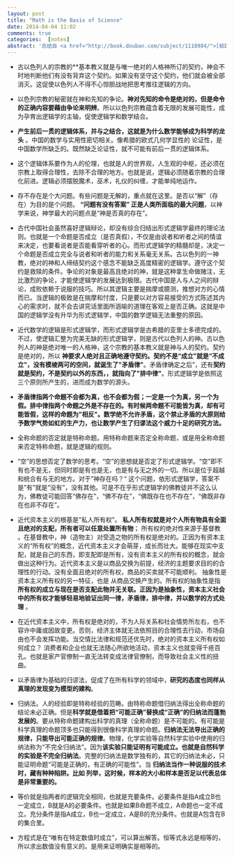 ```yaml
---
layout: post
title: "Math is the Basis of Science"
date: 2014-04-04 11:02
comments: true
categories:  [notes]
abstract: '总结自 <a href="http://book.douban.com/subject/1118984/">[給討厭數學的人]</a>'
---
```


* 古以色列人的宗教的**基本教义就是与唯一绝对的人格神所订的契约，神会不时地判断他们有没有背弃这个契约。如果没有坚守这个契约，他们就会被全部消灭。这促使以色列人不得不心惊胆战地把思考推往逻辑的方向。

* 以色列宗教的秘密就在神和先知的争论。**神对先知的命令是绝对的，但是命令的正确内容要藉由争论来明辨**。所以以色列宗教蕴含着无限的发展可能性，成为孕育出逻辑学的主轴，促使逻辑学和数学结合。

* **产生前后一贯的逻辑体系，并与之结合，这就是为什么数学能够成为科学的龙头** 。中国的数学与实用性密切相关。像希腊的欧式几何学显性的 论证性，是中国数学所缺乏的。既然缺乏论证性，就不可能有前后一贯的逻辑体系。

* 这个逻辑体系要作为人的伦理，也就是人的世界观，人生观的中枢，还必须在宗教上取得合理性，去除不合理的地方。也就是说，逻辑必须随着宗教的合理化前进。逻辑必须摆脱魔术，巫术，礼仪的纠缠，才能单纯地运作。

* 存不存在是个大问题。有些问题是无解的，重点就在这里。是否以“解”（存在）为目的是个问题。 **“问题有没有答案” 正是人类所面临的最大问题**，以神学来说，神学最大的问题点是“神是否真的存在”。

* 古代中国社会虽然喜好逻辑辩论，却没有综合归结出形式逻辑学最终的理论法则。也就是一个命题是否成立（是否真假），不仅是由说者和听者之间的情谊来决定，也要看说者是否能看穿听者的心。而形式逻辑学的精髓却是，决定一个命题是否成立完全与说者和听者的能力和关系毫无关系。古以色列的一神教，绝对的神和人缔结契约这个感念不能缺乏高度精密的逻辑学。遵守这个契约是救赎的条件。争论的对象是最高且绝对的神，就是这种拿生命做赌注，无比激烈的争论，才能使逻辑学的发展达到极限。古代中国是人与人之间的辩论，成败依赖于说服的技巧。所以其逻辑主要是揣摩或臆测，推想对方的心情而已。当逻辑的极致是在揣摩和忖度，只是要以对方容易接受的方式陈述其内心的需求时，就不会去讲究话里面所涵喻的道理在客观上是否正确。这就是中国的逻辑学没有升华为形式逻辑学，中国的数学逻辑无法重整的原因。

* 近代数学的逻辑是形式逻辑学，而形式逻辑学是古希腊的亚里士多德完成的。不过，使逻辑汇整为完美无缺的形式逻辑学，则是古代以色列人的神。古以色列人的神是绝对唯一的人格神，这个宗教的基本教义就是神与人的契约。契约是绝对的，所以 **神要求人绝对且正确地遵守契约。契约不是“成立”就是“不成立”，没有模棱两可的空间，就诞生了"矛盾律"**。矛盾律确定之后”，还有**契约就是契约，不是契约以外的东西，，就指向了"排中律"**。形式逻辑学是依照这三个原则所产生的，进而成为数学的源头。

* **矛盾律指两个命题不会都为真，也不会都为假；一定是一个为真，另一个为假。排中律指两个命题之外是不存在的。有时候两命题不可能皆为真，却有可能皆假，这样的命题为"相反"。数学绝不允许矛盾，这个禁止矛盾的大原则给予数学气势如虹的生产力，也让数学产生了归谬法这个威力十足的研究方法。**

* 全称命题的否定就是特称命题。用特称命题来否定全称命题，或是用全称命题来否定特称命题，就是逻辑的规则。

* “空”的思想否定了数学的思考。“空”的思想就是否定了形式逻辑学。“空”即不有也不是无，但同时即是有也是无，也是有与无之外的一切。所以是位于超越和统合有与无的地方。对于”神存在吗？“ 这个问题，依形式逻辑学，答案不是”有”就是“没有”，没有其他。可是不在乎形式逻辑学的佛教徒并不这么认为，佛教徒可能回答“佛存在”，“佛不存在”，“佛既存在也不存在”，“佛既非存在也非不存在”。

* 近代资本主义的根基是"私人所有权"。 **私人所有权就是对个人所有物具有全面且绝对的支配，所有者可以任意处置所有物**； 所有权的绝对性来源于基督教 。在基督教中，神（造物主）对受造之物的所有权是绝对的。正因为有资本主义的“所有权”的概念，近代资本主义才会萌芽，成长而壮大。能够在现实中支配，就是自己的东西，即支配即是所有，没有资本主义的所有权的概念，就会做出这种行为。近代资本主义是以商品交换为前提，经济的主题要求目的的合理性的行动。没有全面且绝对的所有权，商品的买卖就不可能顺利。 抽象性是资本主义所有权的另一特征，也是 从商品交换产生的。所有权的抽象性是指 **所有权的成立与现在是否支配此物并无关联。正因为是抽象性，资本主义社会中的所有权才能够轻易地验证出同一律，矛盾律，排中律，并以数学的方式处理** 。

* 在近代资本主义中，所有权是绝对的，不为人际关系和社会情势所左右，也不容许中庸或因故变更。否则，经济主体就无法依照目的合理性去行动，市场自由也不会发挥功能。当交情比法律和规范还优先时，绝对的资本主义所有权如何成立？ 消费者和企业也就无法随心所欲地活动，资本主义也就变得千疮百孔。也就是家产官僚制一直无法转变成法律官僚制，而导致社会主义性的扭曲。

* 以矛盾律为基础的归谬法，促成了在所有科学的领域中，**研究的态度也同样从真理的发现变为模型的建构**。

* 归纳法。人的经验即是特称经验的范畴。由特称命题借归纳法得出全称命题的结论未必正确。但是**科学就是借着把“可能正确”替换成“正确”的归纳法而蓬勃发展的**。要从特称命题建构出科学的真理（全称命题）是不可能的。有可能是科学真理的命题顶多也只能得到很像科学真理的命题。**归纳法无法导出正确的规律，只能导出可能正确的规律**。物理，化学实验等自然科学实验中使用的归纳法称为“不完全归纳法”。因为**该实验只能证明有可能成立。也就是自然科学的实验是不完全归纳法**。完整的归纳法是数学独有的，其它的归纳法未必，只能证明命题“可能是正确的，有正确的可能性”。当 **归纳法当作一种说服的技术时，藏有种种陷阱。比如 列举，这时候，样本的大小和样本是否足以代表总体是非常重要的。**

* 等价就是指两者的逻辑完全相同，也就是充要条件。必要条件是指A成立B也一定成立，B就是A的必要条件。也就是如果B命题不成立，A命题也一定不成立。充分条件是指A成立，B也一定成立，A是B的充分条件。也就是A包含在B的集合里。

* 方程式是在“唯有在特定数值时成立”，可以算出解答。恒等式永远是相等的，所以求出数值没有意义的。是用来证明确实是相等的。
